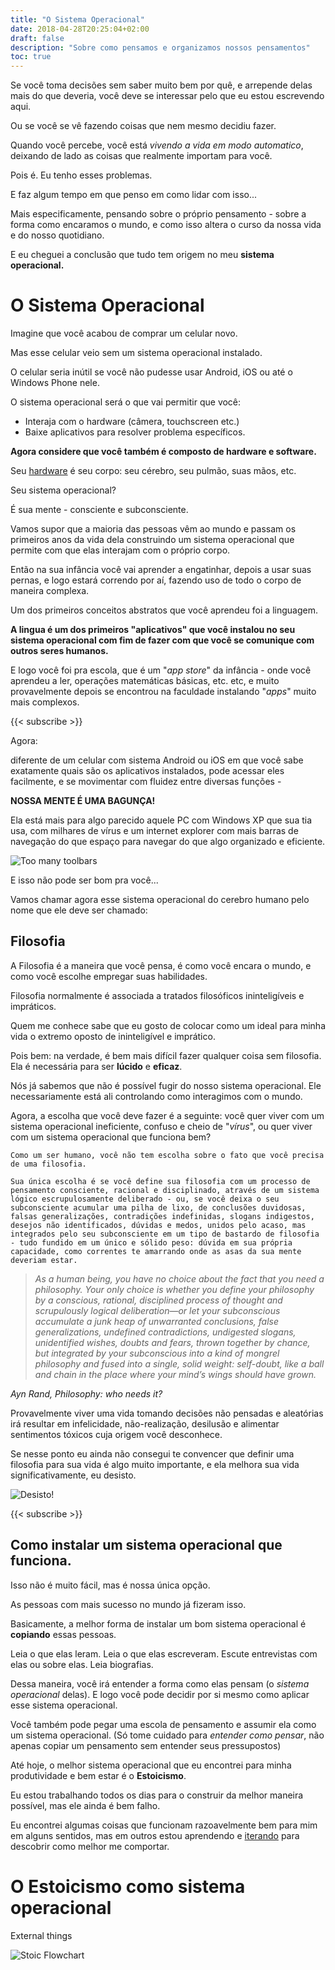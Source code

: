 ```yaml
---
title: "O Sistema Operacional"
date: 2018-04-28T20:25:04+02:00
draft: false
description: "Sobre como pensamos e organizamos nossos pensamentos"
toc: true
---
```


Se você toma decisões sem saber muito bem por quê, e arrepende delas mais do que deveria, você deve se interessar pelo que eu estou escrevendo aqui.

Ou se você se vê fazendo coisas que nem mesmo decidiu fazer.

Quando você percebe, você está *vivendo a vida em modo automatico*, deixando de lado as coisas que realmente importam para você.

Pois é. Eu tenho esses problemas.

E faz algum tempo em que penso em como lidar com isso...

Mais especificamente, pensando sobre o próprio pensamento - sobre a forma como encaramos o mundo, e como isso altera o curso da nossa vida e do nosso quotidiano.

E eu cheguei a conclusão que tudo tem origem no meu **sistema operacional.**

# O Sistema Operacional

Imagine que você acabou de comprar um celular novo.

Mas esse celular veio sem um sistema operacional instalado. 

O celular seria inútil se você não pudesse usar Android, iOS ou até o Windows Phone nele.

O sistema operacional será o que vai permitir que você:

- Interaja com o hardware (câmera, touchscreen etc.) 
- Baixe aplicativos para resolver problema específicos.

**Agora considere que você também é composto de hardware e software.** 

Seu [hardware](https://pt.wikipedia.org/wiki/Hardware) é seu corpo: seu cérebro, seu pulmão, suas mãos, etc.

Seu sistema operacional? 

É sua mente - consciente e subconsciente.

Vamos supor que a maioria das pessoas vêm ao mundo e passam os primeiros anos da vida dela construindo um sistema operacional que permite com que elas interajam com o próprio corpo.

Então na sua infância você vai aprender a engatinhar, depois a usar suas pernas, e logo estará correndo por aí, fazendo uso de todo o corpo de maneira complexa. 

Um dos primeiros conceitos abstratos que você aprendeu foi a linguagem.

**A lingua é um dos primeiros "aplicativos" que você instalou no seu sistema operacional com fim de fazer com que você se comunique com outros seres humanos.** 

E logo você foi pra escola, que é um "*app store*" da infância - onde você aprendeu a ler, operações matemáticas básicas, etc. etc, e muito provavelmente depois se encontrou na faculdade instalando "*apps*" muito mais complexos.

{{< subscribe >}}

Agora: 

diferente de um celular com sistema Android ou iOS em que você sabe exatamente quais são os aplicativos instalados, pode acessar eles facilmente, e se movimentar com fluidez entre diversas funções - 

**NOSSA MENTE É UMA BAGUNÇA!**

Ela está mais para algo parecido aquele PC com Windows XP que sua tia usa, com milhares de vírus e um internet explorer com mais barras de navegação do que espaço para navegar do que algo organizado e eficiente.

![Too many toolbars](/../images/too_many_toolbars.jpg)

E isso não pode ser bom pra você...

Vamos chamar agora esse sistema operacional do cerebro humano pelo nome que ele deve ser chamado:

## Filosofia

A Filosofia é a maneira que você pensa, é como você encara o mundo, e como você escolhe empregar suas habilidades.  

Filosofia normalmente é associada a tratados filosóficos ininteligíveis e impráticos. 

Quem me conhece sabe que eu gosto de colocar como um ideal para minha vida o extremo oposto de ininteligível e imprático. 

Pois bem: na verdade, é bem mais difícil fazer qualquer coisa sem filosofia. Ela é necessária para ser **lúcido** e **eficaz**.

Nós já sabemos que não é possível fugir do nosso sistema operacional. Ele necessariamente está ali controlando como interagimos com o mundo.

Agora, a escolha que você deve fazer é a seguinte: você quer viver com um sistema operacional ineficiente, confuso e cheio de "*vírus*", ou quer viver com um sistema operacional que funciona bem?

    Como um ser humano, você não tem escolha sobre o fato que você precisa de uma filosofia.

    Sua única escolha é se você define sua filosofia com um processo de pensamento consciente, racional e disciplinado, através de um sistema lógico escrupulosamente deliberado - ou, se você deixa o seu subconsciente acumular uma pilha de lixo, de conclusões duvidosas, falsas generalizações, contradições indefinidas, slogans indigestos, desejos não identificados, dúvidas e medos, unidos pelo acaso, mas integrados pelo seu subconsciente em um tipo de bastardo de filosofia - tudo fundido em um único e sólido peso: dúvida em sua própria capacidade, como correntes te amarrando onde as asas da sua mente deveriam estar. 

>*As a human being, you have no choice about the fact that you need a philosophy. Your only choice is whether you define your philosophy by a conscious, rational, disciplined process of thought and scrupulously logical deliberation—or let your subconscious accumulate a junk heap of unwarranted conclusions, false generalizations, undefined contradictions, undigested slogans, unidentified wishes, doubts and fears, thrown together by chance, but integrated by your subconscious into a kind of mongrel philosophy and fused into a single, solid weight: self-doubt, like a ball and chain in the place where your mind’s wings should have grown.*

*Ayn Rand, Philosophy: who needs it?*

Provavelmente viver uma vida tomando decisões não pensadas e aleatórias irá resultar em infelicidade, não-realização, desilusão e alimentar sentimentos tóxicos cuja origem você desconhece. 

Se nesse ponto eu ainda não consegui te convencer que definir uma filosofia para sua vida é algo muito importante, e ela melhora sua vida significativamente, eu desisto. 

![Desisto!](/../img/banana-dancing.gif)

{{< subscribe >}}


## Como instalar um sistema operacional que funciona.

Isso não é muito fácil, mas é nossa única opção. 

As pessoas com mais sucesso no mundo já fizeram isso. 

Basicamente, a melhor forma de instalar um bom sistema operacional é **copiando** essas pessoas.

Leia o que elas leram. Leia o que elas escreveram. Escute entrevistas com elas ou sobre elas. Leia biografias. 

Dessa maneira, você irá entender a forma como elas pensam (o *sistema operacional* delas). E logo você pode decidir por si mesmo como aplicar esse sistema operacional.

Você também pode pegar uma escola de pensamento e assumir ela como um sistema operacional. (Só tome cuidado para *entender como pensar*, não apenas copiar um pensamento sem entender seus pressupostos)

Até hoje, o melhor sistema operacional que eu encontrei para minha produtividade e bem estar é o **Estoicismo**.

Eu estou trabalhando todos os dias para o construir da melhor maneira possível, mas ele ainda é bem falho.

Eu encontrei algumas coisas que funcionam razoavelmente bem para mim em alguns sentidos, mas em outros estou aprendendo e [iterando](#) para descobrir como melhor me comportar. 

# O Estoicismo como sistema operacional


External things 

![Stoic Flowchart](/../images/stoicism.jpg) 
